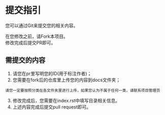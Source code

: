 # 提交指引
您可以通过Git来提交您的相关内容。  

在您修改之前，请Fork本项目。  
修改完成后提交PR即可。  

## 需提交的内容
1. 请您在pr里写明您的ID(用于标注作者)；
2. 您需要在fork后的仓库里上传您的内容到docs文件夹；
````{important}
请您一定要按照分类在各文件夹里进行上传，如果您认为不属于任何一类，请联系项目管理员
````
3. 修改完成后，您需要在index.rst中填写目录相关信息。
4. 上述内容完成后提交pull request即可。
